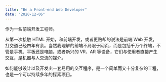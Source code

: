 ```yaml
---
title: "Be a Front-end Web Developer"
date: "2020-12-06"
---
```


作为一名前端开发工程师。

从第一次接触 HTML 开始，和前端开发，或者更贴却的说法是前端 Web 开发，打交道已经四年有余。当然我理解的前端不局限于网页，而是包括千万个终端，不管是手机、平板还是电脑，或者新兴的 VR、AR 等设备，它们与使用者直接产生交互，是机器与人交流的媒介。

如何能够设计以及开发出一套易用的交互程序，是一个简单而又十分复杂的工程，也是一个可以持续多年的探索项目。
